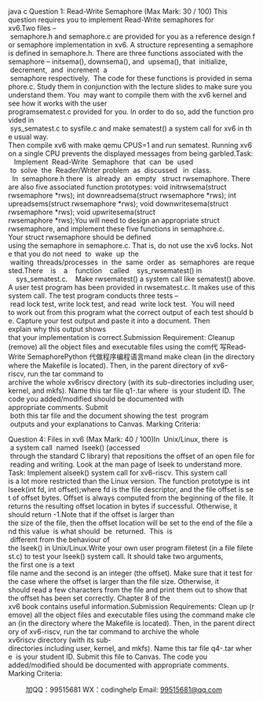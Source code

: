 java c
Question 1: Read-Write Semaphore (Max Mark: 30 / 100)
This question requires you to implement Read-Write semaphores for xv6.Two files – semaphore.h and semaphore.c are provided for you as a reference design for semaphore implementation in xv6. A structure representing a semaphore is defined in semaphore.h. There are three functions associated with the semaphore – initsema(), downsema(), and  upsema(), that  initialize,  decrement,  and  increment  a  semaphore respectively.  The code for these functions is provided in semaphore.c. Study them in conjunction with the lecture slides to make sure you understand them. You  may want to compile them with the xv6 kernel and see how it works with the user programsematest.c provided for you. In order to do so, add the function provided in  sys_sematest.c to sysfile.c and make sematest() a system call for xv6 in the usual way. Then compile xv6 with make qemu CPUS=1 and run sematest. Running xv6 on a single CPU prevents the displayed messages from being garbled.Task:    Implement  Read-Write  Semaphore  that  can  be  used  to  solve  the  Reader/Writer problem  as  discussed   in  class.   In  semaphore.h there  is  already  an  empty   struct rwsemaphore. There are also five associated function prototypes:
void initrwsema(struct rwsemaphore *rws);
int downreadsema(struct rwsemaphore *rws);
int upreadsems(struct rwsemaphore *rws);
void downwritesema(struct rwsemaphore *rws); void upwritesema(struct rwsemaphore *rws);You will need to design an appropriate struct rwsemaphore, and implement these five functions in semaphore.c. Your struct rwsemaphore should be defined using the semaphore in semaphore.c. That is, do not use the xv6 locks. Note that you do not need  to  wake  up  the  waiting  threads/processes  in  the  same  order  as  semaphores  are requested.There    is    a    function    called    sys_rwsematest() in     sys_sematest.c.    Make rwsematest() a system call like sematest() above. A user test program has been provided in rwsematest.c. It makes use of this system call. The test program conducts three tests – read lock test, write lock test, and read  write lock test.  You will need to work out from this program what the correct output of each test should be. Capture your test output and paste it into a document. Then explain why this output shows that your implementation is correct.Submission Requirement: Cleanup (remove) all the object files and executable files using the com代 写Read-Write SemaphorePython
代做程序编程语言mand make clean (in the directory where the Makefile is located). Then, in the parent directory of xv6-riscv, run the tar command to archive the whole xv6riscv directory (with its sub-directories including user, kernel, and mkfs). Name this tar file q1-.tar where  is your student ID.
The code you added/modified should be documented with appropriate comments.
Submit  both this tar file and the document showing the test  program  outputs and your explanations to Canvas.
Marking Criteria:

Question 4: Files in xv6 (Max Mark: 40 / 100)In  Unix/Linux, there  is  a system call  named  lseek() (accessed  through the standard C library) that repositions the offset of an open file for reading and writing. Look at the man page of lseek to understand more.
Task: Implement alseek() system call for xv6-riscv. This system call is a lot more restricted
than the Linux version. The function prototype is
int lseek(int fd, int offset);where fd is the file descriptor, and the file offset is set of offset bytes. Offset is always computed from the beginning of the file. It returns the resulting offset location in bytes if successful. Otherwise, it should return -1.Note that if the offset is larger than the size of the file, then the offset location will be set to the end of the file and this value  is what should  be  returned.  This  is  different from the behaviour of the lseek() in Unix/Linux.Write your own user program filetest (in a file filetest.c) to test your lseek() system call. It should take two arguments, the first one is a text file name and the second is an integer (the offset). Make sure that it test for the case where the offset is larger than the file size. Otherwise, it should read a few characters from the file and print them out to show that the offset has been set correctly.
Chapter 8 of the xv6 book contains useful information.Submission Requirements: Clean up (remove) all the object files and executable files using the command make clean (in the directory where the Makefile is located). Then, in the parent directory of xv6-riscv, run the tar command to archive the whole xv6riscv directory (with its sub-directories including user, kernel, and mkfs). Name this tar file q4-.tar where  is your student ID. Submit this file to Canvas.
The code you added/modified should be documented with appropriate comments.
Marking Criteria:






         
加QQ：99515681  WX：codinghelp  Email: 99515681@qq.com
